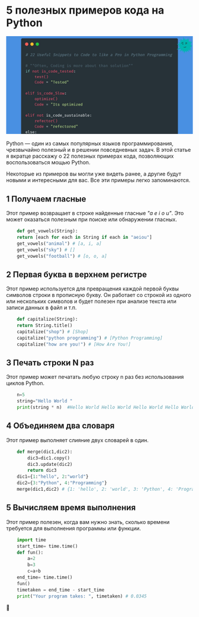# 5 полезных примеров кода на Python

![preview](./jjqoxswcr5qbvgi5bvbqds8r2dy.jpeg)

Python — один из самых популярных языков программирования, чрезвычайно полезный и в решении повседневных задач. В этой статье я вкратце расскажу о 22 полезных примерах кода, позволяющих воспользоваться мощью Python.

Некоторые из примеров вы могли уже видеть ранее, а другие будут новыми и интересными для вас. Все эти примеры легко запоминаются.

## 1 Получаем гласные

 Этот пример возвращает в строке найденные гласные *"a e i o u"*. Это может оказаться полезным при поиске или обнаружении гласных.

```python 
    def get_vowels(String):
    return [each for each in String if each in "aeiou"]
    get_vowels("animal") # [a, i, a]
    get_vowels("sky") # []
    get_vowels("football") # [o, o, a]
```

 ## 2  Первая буква в верхнем регистре

Этот пример используется для превращения каждой первой буквы символов строки в прописную букву. Он работает со строкой из одного или нескольких символов и будет полезен при анализе текста или записи данных в файл и т.п.

```python
    def capitalize(String):
    return String.title()
    capitalize("shop") # [Shop]
    capitalize("python programming") # [Python Programming]
    capitalize("how are you!") # [How Are You!]
```
## 3 Печать строки N раз

Этот пример может печатать любую строку n раз без использования циклов Python.

```python
    n=5
    string="Hello World "
    print(string * n)  #Hello World Hello World Hello World Hello World Hello World
```

## 4 Объединяем два словаря

Этот пример выполняет слияние двух словарей в один.

```python
    def merge(dic1,dic2):
        dic3=dic1.copy()
        dic3.update(dic2)
        return dic3
    dic1={1:"hello", 2:"world"}
    dic2={3:"Python", 4:"Programming"}
    merge(dic1,dic2) # {1: 'hello', 2: 'world', 3: 'Python', 4: 'Programming'}
```

## 5 Вычисляем время выполнения

Этот пример полезен, когда вам нужно знать, сколько времени требуется для выполнения программы или функции.

```python
    import time
    start_time= time.time()
    def fun():
        a=2
        b=3
        c=a+b
    end_time= time.time()
    fun()
    timetaken = end_time - start_time
    print("Your program takes: ", timetaken) # 0.0345
```

:memo: